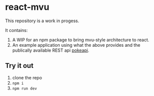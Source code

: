 # react-mvu

This repository is a work in progess.

It contains:
1. A WIP for an npm package to bring mvu-style architecture to react.
2. An example application using what the above provides and the publically available REST api [pokeapi](https://pokeapi.co).

## Try it out

1. clone the repo
2. `npm i`
3. `npm run dev`
